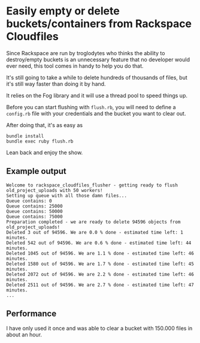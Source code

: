 # Easily empty or delete buckets/containers from Rackspace Cloudfiles

Since Rackspace are run by troglodytes who thinks the ability to destroy/empty buckets is an unnecessary feature that no developer would ever need, this tool comes in handy to help you do that.

It's still going to take a while to delete hundreds of thousands of files, but it's still way faster than doing it by hand.

It relies on the Fog library and it will use a thread pool to speed things up.

Before you can start flushing with `flush.rb`, you will need to define a `config.rb` file with your credentials and the bucket you want to clear out.

After doing that, it's as easy as

    bundle install
    bundle exec ruby flush.rb

Lean back and enjoy the show.

## Example output

    Welcome to rackspace_cloudfiles_flusher - getting ready to flush old_project_uploads with 50 workers!
    Setting up queue with all those damn files...
    Queue contains: 0
    Queue contains: 25000
    Queue contains: 50000
    Queue contains: 75000
    Preparation completed - we are ready to delete 94596 objects from old_project_uploads!
    Deleted 3 out of 94596. We are 0.0 % done - estimated time left: 1 minutes.
    Deleted 542 out of 94596. We are 0.6 % done - estimated time left: 44 minutes.
    Deleted 1045 out of 94596. We are 1.1 % done - estimated time left: 46 minutes.
    Deleted 1580 out of 94596. We are 1.7 % done - estimated time left: 45 minutes.
    Deleted 2072 out of 94596. We are 2.2 % done - estimated time left: 46 minutes.
    Deleted 2511 out of 94596. We are 2.7 % done - estimated time left: 47 minutes.
    ...

## Performance

I have only used it once and was able to clear a bucket with 150.000 files in about an hour.
